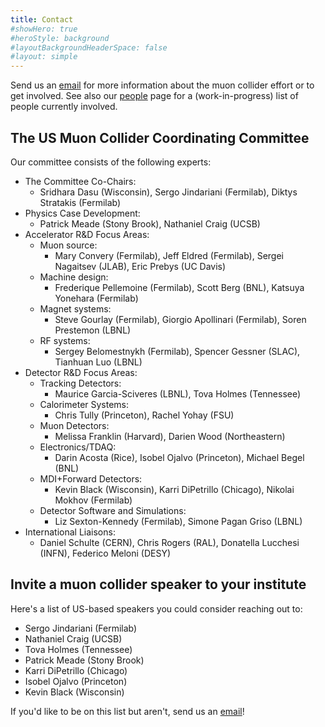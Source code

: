 ```yaml
---
title: Contact
#showHero: true 
#heroStyle: background
#layoutBackgroundHeaderSpace: false
#layout: simple
---
```


Send us an [email](mailto:muon-collider@googlegroups.com ) for more information about the muon collider effort or to get involved. See also our [people](/people) page for a (work-in-progress) list of people currently involved.


## The US Muon Collider Coordinating Committee 
Our committee consists of the following experts:

* The Committee Co-Chairs:
  * Sridhara Dasu (Wisconsin), Sergo Jindariani (Fermilab), Diktys Stratakis (Fermilab)
* Physics Case Development: 
  * Patrick Meade (Stony Brook), Nathaniel Craig (UCSB)
* Accelerator R&D Focus Areas:
  * Muon source: 
    * Mary Convery (Fermilab), Jeff Eldred (Fermilab), Sergei Nagaitsev (JLAB), Eric Prebys (UC Davis)
  * Machine design:
    * Frederique Pellemoine (Fermilab), Scott Berg (BNL), Katsuya Yonehara (Fermilab)
  * Magnet systems: 
    * Steve Gourlay (Fermilab), Giorgio Apollinari (Fermilab), Soren Prestemon (LBNL)
  * RF systems:
    * Sergey Belomestnykh (Fermilab), Spencer Gessner (SLAC), Tianhuan Luo (LBNL)
* Detector R&D Focus Areas:
  * Tracking Detectors:
    * Maurice Garcia-Sciveres (LBNL), Tova Holmes (Tennessee)
  * Calorimeter Systems:
    * Chris Tully (Princeton), Rachel Yohay (FSU)
  * Muon Detectors:
    * Melissa Franklin (Harvard), Darien Wood (Northeastern)
  * Electronics/TDAQ:
    * Darin Acosta (Rice), Isobel Ojalvo (Princeton), Michael Begel (BNL)
  * MDI+Forward Detectors: 
    * Kevin Black (Wisconsin), Karri DiPetrillo (Chicago), Nikolai Mokhov (Fermilab)
  * Detector Software and Simulations:  
    * Liz Sexton-Kennedy (Fermilab), Simone Pagan Griso (LBNL)
* International Liaisons: 
  * Daniel Schulte (CERN), Chris Rogers (RAL), Donatella Lucchesi (INFN), Federico Meloni (DESY)


## Invite a muon collider speaker to your institute
Here's a list of US-based speakers you could consider reaching out to:
* Sergo Jindariani (Fermilab)
* Nathaniel Craig (UCSB)
* Tova Holmes (Tennessee)
* Patrick Meade (Stony Brook)
* Karri DiPetrillo (Chicago)
* Isobel Ojalvo (Princeton)
* Kevin Black (Wisconsin)

If you'd like to be on this list but aren't, send us an [email](mailto:muon-collider@googlegroups.com)!
